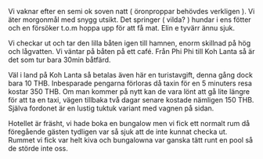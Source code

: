 

Vi vaknar efter en semi ok soven natt ( öronproppar behövdes verkligen ). Vi äter morgonmål med snygg utsikt. Det springer
( vilda? ) hundar i ens fötter och en försöker t.o.m 
hoppa upp för att få mat. Elin e tyvärr ännu sjuk.

Vi checkar ut och tar den lilla båten igen till hamnen, enorm skillnad på hög och lågvatten. Vi väntar på båten på ett café. Från
Phi Phi till Koh Lanta så är det som tur bara 30min båtfärd. 

Väl i land på Koh Lanta så betalas även här en turistavgift, denna gång dock bara 10 THB. Inbesparade pengarna förloras då taxin för en 5 minuters resa kostar 350 THB. Om man kommer på nytt kan de vara lönt att gå lite längre för att ta en taxi, vägen tillbaka två dagar senare kostade nämligen 150 THB. Själva fordonet är en lustig tuktuk variant med vagnen på sidan.

Hotellet är fräsht, vi hade boka en bungalow men vi fick ett normalt rum då föregående gästen tydligen var så sjuk att de inte kunnat checka ut. Rummet vi fick var helt kiva och bungalowna var ganska tätt runt en pool så de störde inte oss.

